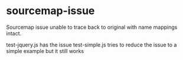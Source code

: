 # sourcemap-issue

Sourcemap issue unable to trace back to original with name mappings intact.

test-jquery.js has the issue
test-simple.js tries to reduce the issue to a simple example but it still works
